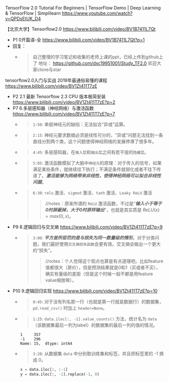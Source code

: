 
TensorFlow 2.0 Tutorial For Beginners | TensorFlow Demo | Deep Learning & TensorFlow | Simplilearn https://www.youtube.com/watch?v=QPDsEtUK_D4

【北京大学】Tensorflow2.0 https://www.bilibili.com/video/BV1B7411L7Qt
- P1 0开篇语-全 https://www.bilibili.com/video/BV1B7411L7Qt?p=1
- 回复：
  * > 自己整理的学习笔记和收集的老师上课的ppt，已经上传到github上了 地址： https://github.com/dxc19951001/Study_TF2.0 欢迎大家clone与star

tensorflow2.0入门与实战 2019年最通俗易懂的课程 https://www.bilibili.com/video/BV1Zt411T7zE
- P2 2.1 最新 Tensorflow 2.3 CPU 版本极简安装 https://www.bilibili.com/video/BV1Zt411T7zE?p=2
- P7 6.多层感知器（神经网络）与激活函数 https://www.bilibili.com/video/BV1Zt411T7zE?p=7
  * > `1:50`: 单层神经元的缺陷：无法拟合“异或”运算。
  * > `2:15`: 神经元要求数据必须是线性可分的，“异或”问题无法找到一条直线分割两个类，这个问题使得神经网络的发展停滞了很多年。
  * > `4:45`: 多层感知器，在`输入层`和`输出层`之间有若干层的`隐藏层`。
  * > `5:05`: 激活函数模拟了大脑中`神经元`的原理：对于传入的信号，如果满足某些条件，就继续往下执行；不满足条件就弱化或者不往下传递了。***激活能够为网络带来非线性，使得神经网络可以拟合非线性问题***。
  * > `6:30`: `relu` 激活、`sigmod` 激活、`tanh` 激活、`Leaky ReLU` 激活
    >> //notes：原来所谓的 `ReLU` 激活函数，不过是“***输入小于等于0时屏蔽掉，大于0时原样输出***”，也就是其实质是 $ReLU(x) = max(0, x)$。
- P9 8.逻辑回归与交叉熵 https://www.bilibili.com/video/BV1Zt411T7zE?p=9
  * > `3:00`: ***平方差所惩罚的是与损失为同一数量级的情形***。对于分类问题，我们最好使用`交叉熵损失函数`会更有效。交叉熵会输出一个更大的“损失”。
    >> //notes：个人觉得这个观点也算是有点道理吧。比如feature值都很大（房价），但是预测结果就是0和1（买或者不买），确实有量级的差距（但是这个时候一般不都是用feature value缩放嘛）。
- P10 9.逻辑回归实现 https://www.bilibili.com/video/BV1Zt411T7zE?p=10
  * > `0:45`: 对于没有列名那一行（也就是第一行就是数据行）的数据集，`pd.read_csv()` 时加上 `header=None`。
  * > `1:25`: `data.iloc[:, -1].value_counts()` 方法，统计名为 `data`（该数据集最后一列为label）的数据集的最后一列的值的情况。
    ```console
    1     357
    -1    296
    Name: 15,  dtype: int64 
    ```
  * > `3:20`: 从数据集 `data` 中分别取训练集和标签，并且把标签里的 -1 换成 0。
    ```py
    x = data.iloc[:, :-1]
    y = data.iloc[:, -1].replace(-1, 0)
    ```
